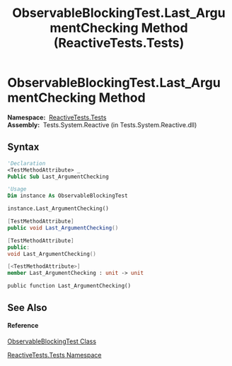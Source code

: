 ﻿---
title: ObservableBlockingTest.Last_ArgumentChecking Method  (ReactiveTests.Tests)
TOCTitle: Last_ArgumentChecking Method
ms:assetid: M:ReactiveTests.Tests.ObservableBlockingTest.Last_ArgumentChecking
ms:mtpsurl: https://msdn.microsoft.com/en-us/library/reactivetests.tests.observableblockingtest.last_argumentchecking(v=VS.103)
ms:contentKeyID: 36620057
ms.date: 06/28/2011
mtps_version: v=VS.103
f1_keywords:
- ReactiveTests.Tests.ObservableBlockingTest.Last_ArgumentChecking
dev_langs:
- CSharp
- JScript
- VB
- FSharp
- c++
---

# ObservableBlockingTest.Last\_ArgumentChecking Method

**Namespace:**  [ReactiveTests.Tests](hh289046\(v=vs.103\).md)  
**Assembly:**  Tests.System.Reactive (in Tests.System.Reactive.dll)

## Syntax

``` vb
'Declaration
<TestMethodAttribute> _
Public Sub Last_ArgumentChecking
```

``` vb
'Usage
Dim instance As ObservableBlockingTest

instance.Last_ArgumentChecking()
```

``` csharp
[TestMethodAttribute]
public void Last_ArgumentChecking()
```

``` c++
[TestMethodAttribute]
public:
void Last_ArgumentChecking()
```

``` fsharp
[<TestMethodAttribute>]
member Last_ArgumentChecking : unit -> unit 
```

``` jscript
public function Last_ArgumentChecking()
```

## See Also

#### Reference

[ObservableBlockingTest Class](hh315164\(v=vs.103\).md)

[ReactiveTests.Tests Namespace](hh289046\(v=vs.103\).md)


